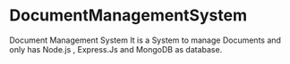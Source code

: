 # DocumentManagementSystem
Document Management System
It is a System to manage Documents and only has Node.js , Express.Js and MongoDB as database.
